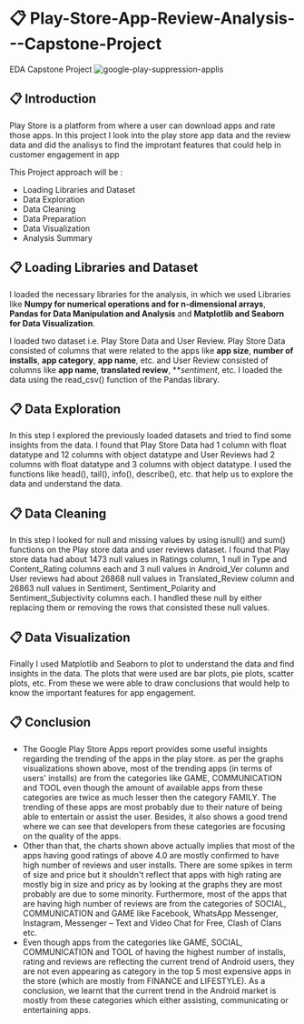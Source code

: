 # 📋 Play-Store-App-Review-Analysis---Capstone-Project
EDA Capstone Project
![google-play-suppression-applis](https://user-images.githubusercontent.com/103633582/183971679-4423706d-2ddd-4630-9f63-ba7e3517a347.jpg)

## 📋 Introduction
Play Store is a platform from where a user can download apps and rate those apps. In this project I look into the play store app data and the review data and did the analisys to find the improtant features that could help in customer engagement in app

 This Project approach will be :
* Loading Libraries and Dataset
* Data Exploration
* Data Cleaning
* Data Preparation
* Data Visualization
* Analysis Summary

## 📋 Loading Libraries and Dataset
I loaded the necessary libraries for the analysis, in which we used Libraries like **Numpy for numerical operations and for n-dimensional arrays**, **Pandas for Data Manipulation and Analysis** and **Matplotlib and Seaborn for Data Visualization**.

I loaded two dataset i.e. Play Store Data and User Review. Play Store Data consisted of columns that were related to the apps like **app size**, **number of installs**, **app category**, **app name**, etc. and User Review consisted of columns like **app name**, **translated review**, ***sentiment*, etc. I loaded the data using the read_csv() function of the Pandas library.

## 📋 Data Exploration
In this step I explored the previously loaded datasets and tried to find some insights from the data. I found that Play Store Data had 1 column with float datatype and 12 columns with object datatype and User Reviews had 2 columns with float datatype and 3 columns with object datatype. I used the functions like head(), tail(), info(), describe(), etc. that help us to explore the data and understand the data.

## 📋 Data Cleaning
In this step I looked for null and missing values by using isnull() and sum() functions on the Play store data and user reviews dataset. I found that Play store data had about 1473 null values in Ratings column, 1 null in Type and Content_Rating columns each and 3 null values in Android_Ver column and User reviews had about 26868 null values in Translated_Review column and 26863 null values in Sentiment, Sentiment_Polarity and Sentiment_Subjectivity columns each. I handled these null by either replacing them or removing the rows that consisted these null values.

## 📋 Data Visualization
Finally I used Matplotlib and Seaborn to plot to understand the data and find insights in the data. The plots that were used are bar plots, pie plots, scatter plots, etc. 
From these we were able to draw conclusions that would help to know the important features for app engagement.

## 📋 Conclusion
* The Google Play Store Apps report provides some useful insights regarding the trending of the apps in the play store. as per the graphs visualizations shown above, most of the trending apps (in terms of users' installs) are from the categories like GAME, COMMUNICATION and TOOL even though the amount of available apps from these categories are twice as much lesser then the category FAMILY. The trending of these apps are most probably due to their nature of being able to entertain or assist the user. Besides, it also shows a good trend where we can see that developers from these categories are focusing on the quality of the apps.
* Other than that, the charts shown above actually implies that most of the apps having good ratings of above 4.0 are mostly confirmed to have high number of reviews and user installs. There are some spikes in term of size and price but it shouldn't reflect that apps with high rating are mostly big in size and pricy as by looking at the graphs they are most probably are due to some minority. Furthermore, most of the apps that are having high number of reviews are from the categories of SOCIAL, COMMUNICATION and GAME like Facebook, WhatsApp Messenger, Instagram, Messenger – Text and Video Chat for Free, Clash of Clans etc.
* Even though apps from the categories like GAME, SOCIAL, COMMUNICATION and TOOL of having the highest number of installs, rating and reviews are reflecting the current trend of Android users, they are not even appearing as category in the top 5 most expensive apps in the store (which are mostly from FINANCE and LIFESTYLE). As a conclusion, we learnt that the current trend in the Android market is mostly from these categories which either assisting, communicating or entertaining apps.
